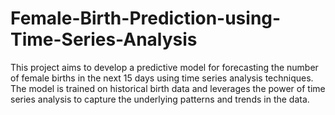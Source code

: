 # Female-Birth-Prediction-using-Time-Series-Analysis
This project aims to develop a predictive model for forecasting the number of female births in the next 15 days using time series analysis techniques. The model is trained on historical birth data and leverages the power of time series analysis to capture the underlying patterns and trends in the data.
